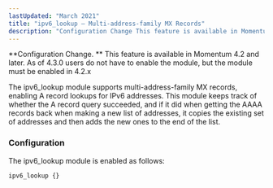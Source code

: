 ```yaml
---
lastUpdated: "March 2021"
title: "ipv6_lookup – Multi-address-family MX Records"
description: "Configuration Change This feature is available in Momentum 4 2 and later The ipv 6 lookup module supports multi address family MX records enabling A record lookups for I Pv 6 addresses This module keeps track of whether the A record query succeeded and if it did when getting the..."
---
```


<a name="idp21948288"></a>

**Configuration Change. ** This feature is available in Momentum 4.2 and later.
As of 4.3.0 users do not have to enable the module, but the module must be enabled in 4.2.x

The ipv6_lookup module supports multi-address-family MX records, enabling A record lookups for IPv6 addresses. This module keeps track of whether the A record query succeeded, and if it did when getting the AAAA records back when making a new list of addresses, it copies the existing set of addresses and then adds the new ones to the end of the list.

### <a name="modules.ipv6_lookup.config"></a> Configuration

The ipv6_lookup module is enabled as follows:

<a name="modules.ipv6_lookup.example"></a>


`ipv6_lookup {}`